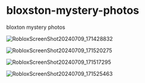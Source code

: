 # bloxston-mystery-photos
bloxton mystery photos




![RobloxScreenShot20240709_171428832](https://github.com/user-attachments/assets/7e16869c-9506-4f7c-98ed-fe661390a85c)


![RobloxScreenShot20240709_171520275](https://github.com/user-attachments/assets/41507061-b5ec-4190-872f-3dca5ca1cafc)


![RobloxScreenShot20240709_171517295](https://github.com/user-attachments/assets/9b7657d1-f7d3-4933-a184-4fe8e2021d53)



![RobloxScreenShot20240709_171525463](https://github.com/user-attachments/assets/f6087f6a-61ea-42ec-a9b8-aec8226262b2)
